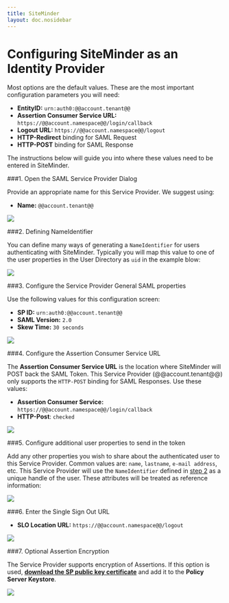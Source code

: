 ```yaml
---
title: SiteMinder
layout: doc.nosidebar
---
```

# Configuring SiteMinder as an Identity Provider

Most options are the default values. These are the most important configuration parameters you will need:

* __EntityID:__ `urn:auth0:@@account.tenant@@`
* __Assertion Consumer Service URL:__ `https://@@account.namespace@@/login/callback`
* __Logout URL:__ `https://@@account.namespace@@/logout`
* __HTTP-Redirect__ binding for SAML Request
* __HTTP-POST__ binding for SAML Response

The instructions below will guide you into where these values need to be entered in SiteMinder.

###1. Open the SAML Service Provider Dialog 

Provide an appropriate name for this Service Provider. We suggest using:

* __Name:__ `@@account.tenant@@`

![](img/siteminder-users.png)

###2. Defining NameIdentifier

You can define many ways of generating a `NameIdentifier` for users authenticating with SiteMinder. Typically you will map this value to one of the user properties in the User Directory as `uid` in the example blow:

![](img/siteminder-nameids.png)

###3. Configure the Service Provider General SAML properties

Use the following values for this configuration screen:

* __SP ID:__ `urn:auth0:@@account.tenant@@`
* __SAML Version:__ `2.0`
* __Skew Time:__ `30 seconds`

![](img/siteminder-general.png)

###4. Configure the Assertion Consumer Service URL

The __Assertion Consumer Service URL__ is the location where SiteMinder will POST back the SAML Token. This Service Provider (@@account.tenant@@) only supports the `HTTP-POST` binding for SAML Responses. Use these values:

* __Assertion Consumer Service:__ `https://@@account.namespace@@/login/callback`
* __HTTP-Post__: `checked`

![](img/siteminder-sso.png)

###5. Configure additional user properties to send in the token

Add any other properties you wish to share about the authenticated user to this Service Provider. Common values are: `name`, `lastname`, `e-mail address`, etc. This Service Provider will use the `NameIdentifier` defined in [step 2](siteminder#2) as a unique handle of the user. These attributes will be treated as reference information:

![](img/siteminder-attributes.png)

###6. Enter the Single Sign Out URL

* __SLO Location URL:__ `https://@@account.namespace@@/logout`

![](img/siteminder-slo.png)

###7. Optional Assertion Encryption

The Service Provider supports encryption of Assertions. If this option is used, __[download the SP public key certificate]()__ and add it to the __Policy Server Keystore__.

![](img/siteminder-encryption.png)

